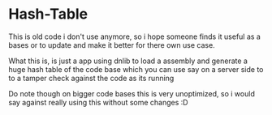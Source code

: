 # Hash-Table
This is old code i don't use anymore, so i hope someone finds it useful as a bases or to update and make it better for there own use case.

What this is, is just a app using dnlib to load a assembly and generate a huge hash table of the code base which you can use say on a server side to to a tamper check against the code as its running

Do note though on bigger code bases this is very unoptimized, so i would say against really using this without some changes :D
